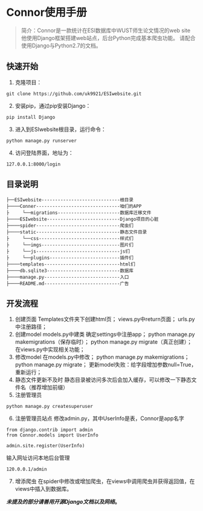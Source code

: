 # Connor使用手册
> 简介：Connor是一款统计在ESI数据库中WUST师生论文情况的web site
他使用Django框架搭建web站点，后台Python完成基本爬虫功能。
请配合使用Django与Python2.7的文档。

## 快速开始
1. 克隆项目：
```
git clone https://github.com/uk9921/ESIwebsite.git
```
2. 安装pip，通过pip安装Django：

```
pip install Django
```
3. 进入到ESIwebsite根目录，运行命令：

```
python manage.py runserver
```
4. 访问登陆界面，地址为：

```
127.0.0.1:8000/login
```
## 目录说明

```
├──ESIwebsite-----------------------------根目录
├────Conner-------------------------------咱们的APP
├     └──migrations-----------------------数据库迁移文件
├────ESIwebsite---------------------------Django项目的心脏
├────spider-------------------------------爬虫们
├────static-------------------------------静态文件目录
├     └──css------------------------------样式们
├     └──imgs-----------------------------图片们
├     └──js-------------------------------js们
├     └──plugins--------------------------插件们
├────templates----------------------------html们
├────db.sqlite3---------------------------数据库
├────manage.py----------------------------入口
├────README.md----------------------------广告

```
## 开发流程
1. 创建页面
Templates文件夹下创建html页；
views.py中return页面；
urls.py中注册路径；
2. 创建model
models.py中建类
确定settings中注册app；
python manage.py makemigrations（保存临时）；
python manage.py migrate（真正创建）；
在views.py中实现相关功能；
3. 修改model
在models.py中修改；
python manage.py makemigrations；
python manage.py migrate；
更新model失败：给字段增加参数null=True，重新运行；
4. 静态文件更新不及时
静态目录被访问多次后会加入缓存，可以修改一下静态文件名（推荐增加前缀）
5. 注册管理员

```
python manage.py createsuperuser
```
6. 注册管理员站点
修改admin.py，其中UserInfo是表，Connor是app名字

```
from django.contrib import admin
from Connor.models import UserInfo

admin.site.register(UserInfo)
```
输入网址访问本地后台管理

```
120.0.0.1/admin
```
7. 增添爬虫
在spider中修改或增加爬虫，在views中调用爬虫并获得返回值，在views中插入到数据库。


***未提及的部分请善用开源Django文档以及网络*。**
